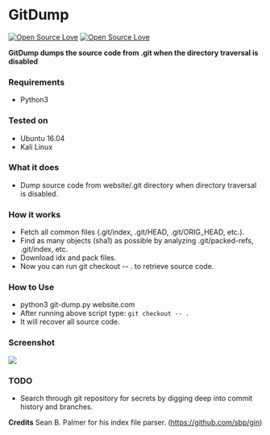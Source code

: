 # GitDump
[![Open Source Love](https://badges.frapsoft.com/os/v1/open-source.svg?v=102)](https://github.com/ellerbrock/open-source-badge/)
[![Open Source Love](https://badges.frapsoft.com/os/mit/mit.svg?v=102)](https://github.com/ellerbrock/open-source-badge/)

**GitDump dumps the source code from .git when the directory traversal is disabled**

### Requirements
- Python3

### Tested on
- Ubuntu 16.04
- Kali Linux

### What it does
- Dump source code from website/.git directory when directory traversal is disabled. 

### How it works
- Fetch all common files (.git/index, .git/HEAD, .git/ORIG_HEAD, etc.).
- Find as many objects (sha1) as possible by analyzing .git/packed-refs, .git/index, etc.
- Download idx and pack files.
- Now you can run git checkout -- . to retrieve source code.

### How to Use
- python3 git-dump.py website.com
- After running above script type: `git checkout -- .`
- It will recover all source code.

### Screenshot
<img src="https://i.imgur.com/oyaD8em.png" />

### TODO
- Search through git repository for secrets by digging deep into commit history and branches.

**Credits** Sean B. Palmer for his index file parser. (https://github.com/sbp/gin)
